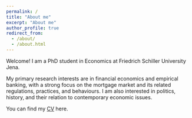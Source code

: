 ```yaml
---
permalink: /
title: "About me"
excerpt: "About me"
author_profile: true
redirect_from: 
  - /about/
  - /about.html
---
```



Welcome! I am a PhD student in Economics at Friedrich Schiller University Jena. 

My primary research interests are in financial economics and empirical banking, with a strong focus on the mortgage market and its related regulations, practices, and behaviours. I am also interested in politics, history, and their relation to contemporary economic issues.

You can find my [CV](https://tranhuynh23.github.io/files/CV_Tran_Huynh.pdf) here.
